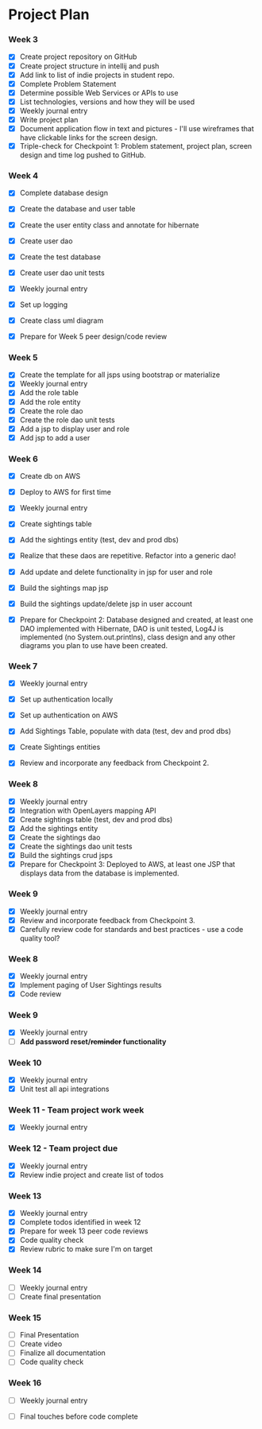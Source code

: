 # Project Plan

### Week 3
- [x] Create project repository on GitHub
- [x] Create project structure in intellij and push
- [x] Add link to list of indie projects in student repo.
- [x] Complete Problem Statement
- [x] Determine possible Web Services or APIs to use
- [x] List technologies, versions and how they will be used
- [x] Weekly journal entry
- [x] Write project plan
- [x] Document application flow in text and pictures - I'll use wireframes that have clickable links for the screen design.
- [x] Triple-check for Checkpoint 1: Problem statement, project plan, screen design and time log pushed to GitHub. 

### Week 4
- [x] Complete database design
- [x] Create the database and user table
- [x] Create the user entity class and annotate for hibernate
- [x] Create user dao
- [x] Create the test database
- [x] Create user dao unit tests
- [x] Weekly journal entry
- [x] Set up logging
- [x] Create class uml diagram
- [x] Prepare for Week 5 peer design/code review


### Week 5

- [x] Create the template for all jsps using bootstrap or materialize
- [x] Weekly journal entry
- [x] Add the role table
- [x] Add the role entity
- [x] Create the role dao
- [x] Create the role dao unit tests
- [x] Add a jsp to display user and role
- [x] Add jsp to add a user

### Week 6

- [x] Create db on AWS
- [x] Deploy to AWS for first time
- [x] Weekly journal entry
- [x] Create sightings table
- [x] Add the sightings entity (test, dev and prod dbs)
- [x] Realize that these daos are repetitive. Refactor into a generic dao!
- [x] Add update and delete functionality in jsp for user and role
- [x] Build the sightings map jsp
- [x] Build the sightings update/delete jsp in user account
- [x] Prepare for Checkpoint 2: Database designed and created, at least one DAO implemented with Hibernate, DAO is unit tested, Log4J is implemented (no System.out.printlns), class design and any other diagrams you plan to use have been created. 


### Week 7

- [x] Weekly journal entry
- [x] Set up authentication locally
- [x] Set up authentication on AWS
- [x] Add Sightings Table, populate with data (test, dev and prod dbs)
- [x] Create Sightings entities
- [x] Review and incorporate any feedback from Checkpoint 2.


### Week 8

- [x] Weekly journal entry
- [x] Integration with OpenLayers mapping API
- [x] Create sightings table (test, dev and prod dbs)
- [x] Add the sightings entity
- [x] Create the sightings dao
- [x] Create the sightings dao unit tests
- [x] Build the sightings crud jsps
- [x] Prepare for Checkpoint 3: Deployed to AWS, at least one JSP that displays data from the database is implemented. 

### Week 9
- [x] Weekly journal entry
- [x] Review and incorporate feedback from Checkpoint 3.
- [x] Carefully review code for standards and best practices - use a code quality tool? 

### Week 8
- [x] Weekly journal entry
- [X] Implement paging of User Sightings results
- [x] Code review

### Week 9
- [x] Weekly journal entry
- [ ] **Add password reset/~~reminder~~ functionality**

### Week 10
- [x] Weekly journal entry
- [x] Unit test all api integrations

### Week 11 - Team project work week
- [x] Weekly journal entry

### Week 12 - Team project due
- [x] Weekly journal entry
- [x] Review indie project and create list of todos

### Week 13
- [x] Weekly journal entry
- [x] Complete todos identified in week 12
- [x] Prepare for week 13 peer code reviews
- [x] Code quality check
- [x] Review rubric to make sure I'm on target

### Week 14
- [ ] Weekly journal entry
- [ ] Create final presentation

### Week 15
- [ ] Final Presentation
- [ ] Create video
- [ ] Finalize all documentation
- [ ] Code quality check

### Week 16
- [ ] Weekly journal entry
- [ ] Final touches before code complete






